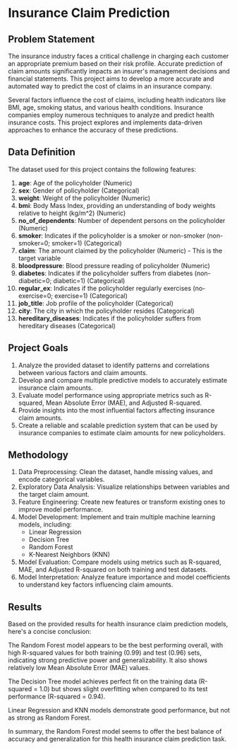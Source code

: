 # Insurance Claim Prediction

## Problem Statement

The insurance industry faces a critical challenge in charging each customer an appropriate premium based on their risk profile. Accurate prediction of claim amounts significantly impacts an insurer's management decisions and financial statements. This project aims to develop a more accurate and automated way to predict the cost of claims in an insurance company.

Several factors influence the cost of claims, including health indicators like BMI, age, smoking status, and various health conditions. Insurance companies employ numerous techniques to analyze and predict health insurance costs. This project explores and implements data-driven approaches to enhance the accuracy of these predictions.

## Data Definition

The dataset used for this project contains the following features:

1. **age**: Age of the policyholder (Numeric)
2. **sex**: Gender of policyholder (Categorical)
3. **weight**: Weight of the policyholder (Numeric)
4. **bmi**: Body Mass Index, providing an understanding of body weights relative to height (kg/m^2) (Numeric)
5. **no_of_dependents**: Number of dependent persons on the policyholder (Numeric)
6. **smoker**: Indicates if the policyholder is a smoker or non-smoker (non-smoker=0; smoker=1) (Categorical)
7. **claim**: The amount claimed by the policyholder (Numeric) - This is the target variable
8. **bloodpressure**: Blood pressure reading of policyholder (Numeric)
9. **diabetes**: Indicates if the policyholder suffers from diabetes (non-diabetic=0; diabetic=1) (Categorical)
10. **regular_ex**: Indicates if the policyholder regularly exercises (no-exercise=0; exercise=1) (Categorical)
11. **job_title**: Job profile of the policyholder (Categorical)
12. **city**: The city in which the policyholder resides (Categorical)
13. **hereditary_diseases**: Indicates if the policyholder suffers from hereditary diseases (Categorical)

## Project Goals

1. Analyze the provided dataset to identify patterns and correlations between various factors and claim amounts.
2. Develop and compare multiple predictive models to accurately estimate insurance claim amounts.
3. Evaluate model performance using appropriate metrics such as R-squared, Mean Absolute Error (MAE), and Adjusted R-squared.
4. Provide insights into the most influential factors affecting insurance claim amounts.
5. Create a reliable and scalable prediction system that can be used by insurance companies to estimate claim amounts for new policyholders.

## Methodology

1. Data Preprocessing: Clean the dataset, handle missing values, and encode categorical variables.
2. Exploratory Data Analysis: Visualize relationships between variables and the target claim amount.
3. Feature Engineering: Create new features or transform existing ones to improve model performance.
4. Model Development: Implement and train multiple machine learning models, including:
   - Linear Regression
   - Decision Tree
   - Random Forest
   - K-Nearest Neighbors (KNN)
5. Model Evaluation: Compare models using metrics such as R-squared, MAE, and Adjusted R-squared on both training and test datasets.
6. Model Interpretation: Analyze feature importance and model coefficients to understand key factors influencing claim amounts.

## Results

Based on the provided results for health insurance claim prediction models, here's a concise conclusion:

The Random Forest model appears to be the best performing overall, with high R-squared values for both training (0.99) and test (0.96) sets, indicating strong predictive power and generalizability. It also shows relatively low Mean Absolute Error (MAE) values.

The Decision Tree model achieves perfect fit on the training data (R-squared = 1.0) but shows slight overfitting when compared to its test performance (R-squared = 0.94).

Linear Regression and KNN models demonstrate good performance, but not as strong as Random Forest.

In summary, the Random Forest model seems to offer the best balance of accuracy and generalization for this health insurance claim prediction task.
